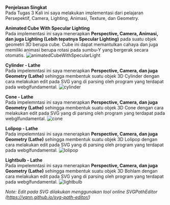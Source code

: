 **Penjelasan Singkat**  
Pada Tugas 3 Kali ini saya melakukan implementasi dari pelajaran Persepektif, Camera, Lighting, Animasi, Texture, dan Geometry.

**Animated Cube With Specular Lighting**  
Pada implementasi ini saya menerapkan **Perspective, Camera, Animasi, dan juga Lighting (Lebih tepatnya Specular Lighting)** pada suatu objek geometri 3D berupa cube. Cube ini dapat memantulkan cahaya dan juga memiliki animasi berupa rotasi pada sumbu-Y yang bergerak secara otomatis.
![animatedCubeWithSpecularLight](https://github.com/user-attachments/assets/c1faabd8-7145-4531-a93d-06ebc9dfeeaf)

**Cylinder - Lathe**  
Pada impelemntasi ini saya menerapkan **Perspective, Camera, dan juga Geometry (Lathe)** sehingga membentuk suatu objek 3D Cylinder dengan cara melakukan edit pada SVG yang di parsing oleh program yang terdapat pada webglfundamental.
![cylinder](https://github.com/user-attachments/assets/82e03c78-3ceb-4b1f-8d05-3edc99ebbec3)

**Cone - Lathe**  
Pada impelemntasi ini saya menerapkan **Perspective, Camera, dan juga Geometry (Lathe)** sehingga membentuk suatu objek 3D Cone dengan cara melakukan edit pada SVG yang di parsing oleh program yang terdapat pada webglfundamental. 
![cone](https://github.com/user-attachments/assets/0a1f1464-b426-4a2c-9508-7367e891aa6c)

**Lolipop - Lathe**  
Pada impelemntasi ini saya menerapkan **Perspective, Camera, dan juga Geometry (Lathe)** sehingga membentuk suatu objek 3D Lolipop dengan cara melakukan edit pada SVG yang di parsing oleh program yang terdapat pada webglfundamental.
![lolipop](https://github.com/user-attachments/assets/d4c329b0-c57e-4925-8c6a-618dec6c649f)

**Lightbulb - Lathe**  
Pada impelemntasi ini saya menerapkan **Perspective, Camera, dan juga Geometry (Lathe)** sehingga membentuk suatu objek 3D Bohlam dengan cara melakukan edit pada SVG yang di parsing oleh program yang terdapat pada webglfundamental.
![lightbulb](https://github.com/user-attachments/assets/71fd1d4d-e146-4cb6-93a5-857e069c49d8)

*Note: Edit pada SVG dilakukan menggunakan tool online SVGPathEditor (https://yqnn.github.io/svg-path-editor/)*
